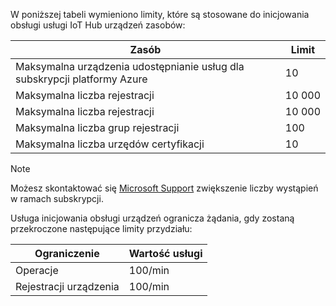 W poniższej tabeli wymieniono limity, które są stosowane do inicjowania obsługi usługi IoT Hub urządzeń zasobów:

| Zasób | Limit |
| --- | --- |
| Maksymalna urządzenia udostępnianie usług dla subskrypcji platformy Azure | 10 |
| Maksymalna liczba rejestracji | 10 000 |
| Maksymalna liczba rejestracji | 10 000 |
| Maksymalna liczba grup rejestracji | 100 |
| Maksymalna liczba urzędów certyfikacji | 10 |

> [!NOTE]
> Możesz skontaktować się [Microsoft Support](https://azure.microsoft.com/support/options/) zwiększenie liczby wystąpień w ramach subskrypcji.

Usługa inicjowania obsługi urządzeń ogranicza żądania, gdy zostaną przekroczone następujące limity przydziału:

| Ograniczenie | Wartość usługi |
| --- | --- |
| Operacje | 100/min |
| Rejestracji urządzenia | 100/min |
